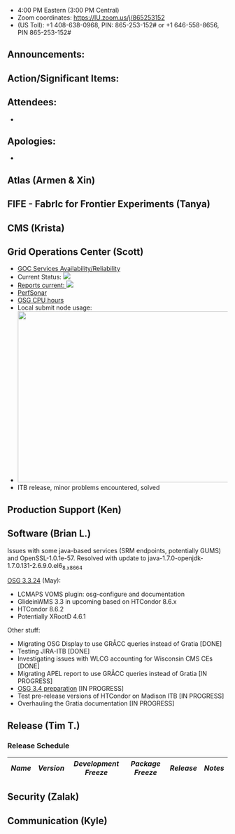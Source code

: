    * 4:00 PM Eastern (3:00 PM Central)
   * Zoom coordinates: https://IU.zoom.us/j/865253152
   * (US Toll): +1 408-638-0968, PIN: 865-253-152# or +1 646-558-8656, PIN 865-253-152#

## Announcements: 





## Action/Significant Items:  




## Attendees: 
   *



## Apologies: 
   *



## Atlas (Armen & Xin)  




## FIFE - FabrIc for Frontier Experiments (Tanya)




## CMS (Krista)



      
## Grid Operations Center (Scott)
   * [GOC Services Availability/Reliability](http://tinyurl.com/pre26vw)
   * Current Status: [<img src="http://monitor.grid.iu.edu/availability/production_status.png">](http://monitor.grid.iu.edu/availability/production.html)
   * <a href="http://reports.grid.iu.edu/reports/">Reports current: <img src="http://steige.grid.iu.edu/steige/status_reports.png"></a>
   * [PerfSonar](http://maddash.aglt2.org/maddash-webui/index.cgi?dashboard=OSG\%20Grid\%20Operations\%20Center\%20Test\%20Mesh\%20Config)
   * [OSG CPU hours](http://tinyurl.com/mf96b88)
   * Local submit node usage:
   * <img src="http://steige.grid.iu.edu/steige/18Apr2017.osg-flock.png" width='630' height='390'  /><br>
   * ITB release, minor problems encountered, solved
   
## Production Support (Ken)
   
   
## Software (Brian L.)


Issues with some java-based services (SRM endpoints, potentially GUMS) and OpenSSL-1.0.1e-57. Resolved with update to java-1.7.0-openjdk-1.7.0.131-2.6.9.0.el6<sub>8.x86</sub><sub>64</sub>  

[OSG 3.3.24](https://jira.opensciencegrid.org/issues/?filter=16358) (May):  

-   LCMAPS VOMS plugin: osg-configure and documentation
-   GlideinWMS 3.3 in upcoming based on HTCondor 8.6.x
-   HTCondor 8.6.2
-   Potentially XRootD 4.6.1

Other stuff:  

-   Migrating OSG Display to use GR&Aring;CC queries instead of Gratia [DONE]
-   Testing JIRA-ITB [DONE]
-   Investigating issues with WLCG accounting for Wisconsin CMS CEs [DONE]
-   Migrating APEL report to use GR&Aring;CC queries instead of Gratia [IN PROGRESS]
-   [OSG 3.4 preparation](https://jira.opensciencegrid.org/browse/SOFTWARE-2329) [IN PROGRESS]
-   Test pre-release versions of HTCondor on Madison ITB [IN PROGRESS]
-   Overhauling the Gratia documentation [IN PROGRESS]


## Release (Tim T.)
### Release Schedule
| *Name* | *Version* | *Development Freeze* | *Package Freeze* | *Release* | *Notes* |
| ------ | --------- | -------------------- | ---------------- | --------- | ------- |





## Security (Zalak)





## Communication (Kyle)


